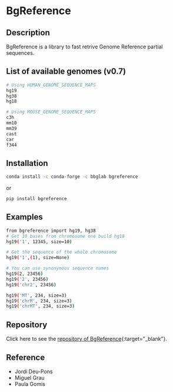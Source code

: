 # BgReference

## Description

BgReference is a library to fast retrive Genome Reference partial sequences.

## List of available genomes (v0.7)

```bash
# Using HUMAN_GENOME_SEQUENCE_MAPS
hg19
hg38
hg18
```

```bash
# Using MOUSE_GENOME_SEQUENCE_MAPS
c3h
mm10
mm39
cast
car
f344
```

## Installation 
```bash
conda install -c conda-forge -c bbglab bgreference
```

or

```bash
pip install bgreference
```

## Examples

```bash
from bgreference import hg19, hg38
# Get 10 bases from chromosome one build hg19
hg19('1', 12345, size=10)

# Get the sequence of the whole chromosome
hg19('1',(1), size=None)

# You can use synonymous sequence names
hg19(2, 23456)
hg19('2', 23456)
hg19('chr2', 23456)

hg19('MT', 234, size=3)
hg19('chrM', 234, size=3)
hg19('chrMT', 234, size=3)
```

## Repository

Click here to see the [repository of BgReference](https://bitbucket.org/bgframework/bgreference/src/master/){:target="_blank"}. <!--markdownlint-disable MD013-->

## Reference

- Jordi Deu-Pons
- Miguel Grau
- Paula Gomis
